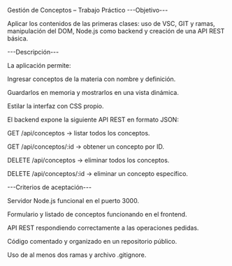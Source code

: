 Gestión de Conceptos – Trabajo Práctico
---Objetivo---

Aplicar los contenidos de las primeras clases: uso de VSC, GIT y ramas, manipulación del DOM, Node.js como backend y creación de una API REST básica.

---Descripción---

La aplicación permite:

Ingresar conceptos de la materia con nombre y definición.

Guardarlos en memoria y mostrarlos en una vista dinámica.

Estilar la interfaz con CSS propio.


El backend expone la siguiente API REST en formato JSON:

GET /api/conceptos → listar todos los conceptos.

GET /api/conceptos/:id → obtener un concepto por ID.

DELETE /api/conceptos → eliminar todos los conceptos.

DELETE /api/conceptos/:id → eliminar un concepto específico.


---Criterios de aceptación---

Servidor Node.js funcional en el puerto 3000.

Formulario y listado de conceptos funcionando en el frontend.

API REST respondiendo correctamente a las operaciones pedidas.

Código comentado y organizado en un repositorio público.

Uso de al menos dos ramas y archivo .gitignore.


